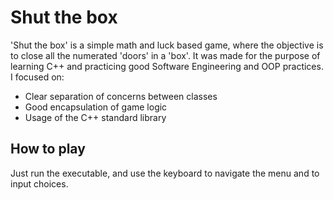 # Shut the box

'Shut the box' is a simple math and luck based game, where the objective is to close all the numerated 'doors' in a 'box'. It was made for the purpose of learning C++ and practicing good Software Engineering and OOP practices. I focused on:
- Clear separation of concerns between classes
- Good encapsulation of game logic
- Usage of the C++ standard library

## How to play
Just run the executable, and use the keyboard to navigate the menu and to input choices.
